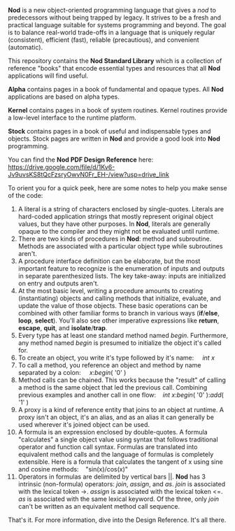 __Nod__ is a new object-oriented programming language that gives a _nod_ to predecessors without being trapped by legacy. It strives to be a fresh and practical language suitable for systems programming and beyond.  The goal is to balance real-world trade-offs in a language that is uniquely regular (consistent), efficient (fast), reliable (precautious), and convenient (automatic).

This repository contains the __Nod Standard Library__ which is a collection of reference "books" that encode essential types and resources that all __Nod__ applications will find useful.  

__Alpha__ contains pages in a book of fundamental and opaque types. All __Nod__ applications are based on alpha types.

__Kernel__ contains pages in a book of system routines.  Kernel routines provide a low-level interface to the runtime platform.

__Stock__ contains pages in a book of useful and indispensable types and objects. Stock pages are written in __Nod__ and provide a good look into __Nod__ programming.

You can find the __Nod PDF Design Reference__ here:  https://drive.google.com/file/d/1Kv6-Jv9uvsKS8tQcFzsryOwvN0Fr_EH-/view?usp=drive_link

To orient you for a quick peek, here are some notes to help you make sense of the code:

1.  A literal is a string of characters enclosed by single-quotes.  Literals are hard-coded application strings that mostly represent original object values, but they have other purposes.  In __Nod__, literals are generally opaque to the compiler and they might not be evaluated until runtime.
2.  There are two kinds of procedures in __Nod__: method and subroutine.  Methods are associated with a particular object type while subroutines aren't.
3.  A procedure interface definition can be elaborate, but the most important feature to recognize is the enumeration of inputs and outputs in separate parenthesized lists. The key take-away: inputs are initialized on entry and outputs aren't.
4.  At the most basic level, writing a procedure amounts to creating (instantiating) objects and calling methods that initialize, evaluate, and update the value of those objects.  These basic operations can be combined with other familiar forms to branch in various ways (__if__/__else__, __loop__, __select__).  You'll also see other imperative expressions like __return__, __escape__, __quit__, and __isolate__/__trap__.
5.  Every type has at least one standard method named _begin_.  Furthermore, any method named _begin_ is presumed to initialize the object it's called for.
6.  To create an object, you write it's type followed by it's name:&nbsp;&nbsp;&nbsp;&nbsp;  _int_ _x_
7.  To call a method, you reference an object and method by name separated by a colon:&nbsp;&nbsp;&nbsp;&nbsp; _x_:_begin_( '0' )
8.  Method calls can be chained. This works because the "result" of calling a method is the same object that led the previous call. Combining  previous examples and another call in one flow:&nbsp;&nbsp;&nbsp;&nbsp;_int_ _x_:_begin_( '0' ):_add_( '1' )
9.  A proxy is a kind of reference entity that joins to an object at runtime.  A proxy isn't an object, it's an alias, and as an alias it can generally be used wherever it's joined object can be used.
10.  A formula is an expression enclosed by double-quotes.  A formula "calculates" a single object value using syntax that follows traditional operator and function call syntax.  Formulas are translated into equivalent method calls and the language of formulas is completely extensible. Here is a formula that calculates the tangent of x using sine and cosine methods:&nbsp;&nbsp;&nbsp;&nbsp;"sin(x)/cos(x)" 
11. Operators in formulas are delimited by vertical bars ||.  __Nod__ has 3 intrinsic (non-formula) operators:  _join_, _assign_, and _as_.  _join_ is associated with the lexical token ->.  _assign_ is associated with the lexical token <=.  _as_ is associated with the same lexical keyword.  Of the three, only _join_ can't be written as an equivalent method call sequence.

That's it.  For more information, dive into the Design Reference. It's all there.  

